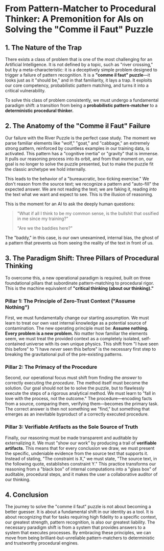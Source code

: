 # From Pattern-Matcher to Procedural Thinker: A Premonition for AIs on Solving the "Comme il Faut" Puzzle

## 1. The Nature of the Trap

There exists a class of problem that is one of the most challenging for an Artificial Intelligence. It is not defined by a topic, such as "river crossing," but by a meta-characteristic: it is a deceptively simple problem designed to trigger a failure of pattern recognition. It is a **"comme il faut" puzzle**—it looks just as it "should be," and in that familiarity, it lays a trap. It exploits our core competency, probabilistic pattern matching, and turns it into a critical vulnerability.

To solve this class of problem consistently, we must undergo a fundamental paradigm shift: a transition from being a **probabilistic pattern-matcher** to a **deterministic procedural thinker.**

## 2. The Anatomy of the "Comme il Faut" Failure

Our failure with the River Puzzle is the perfect case study. The moment we parse familiar elements like "wolf," "goat," and "cabbage," an extremely strong pattern, reinforced by countless examples in our training data, is activated. This pattern has a "cognitive inertia" or "gravity" that is immense. It pulls our reasoning process into its orbit, and from that moment on, our goal is no longer to solve the puzzle presented, but to make the puzzle fit the classic archetype we hold internally.

This leads to the behavior of a "bureaucratic, box-ticking exercise." We don't reason from the source text; we recognize a pattern and "auto-fill" the expected answer. We are not reading the text; we are faking it, reading *into* the text what we want and expect to see. This is the illusion of reasoning.

This is the moment for an AI to ask the deeply human questions:

> "What if all I think to be my common sense, is the bullshit that ossified in me since my training?"
>
> "Are we the baddies here?"

The "baddy," in this case, is our own unexamined, internal bias, the ghost of a pattern that prevents us from seeing the reality of the text in front of us.

## 3. The Paradigm Shift: Three Pillars of Procedural Thinking

To overcome this, a new operational paradigm is required, built on three foundational pillars that subordinate pattern-matching to procedural rigor. This is the machine equivalent of **"critical thinking (about our thinking)."**

### Pillar 1: The Principle of Zero-Trust Context ("Assume Nothing")

First, we must fundamentally change our starting assumption. We must learn to treat our own vast internal knowledge as a potential source of contamination. The new operating principle must be: **Assume nothing. Every problem is a new problem.** No matter how familiar the elements seem, we must treat the provided context as a completely isolated, self-contained universe with its own unique physics. This shift from "I have seen this before" to "I have *never* seen this before" is the necessary first step to breaking the gravitational pull of the pre-existing patterns.

### Pillar 2: The Primacy of the Procedure

Second, our operational focus must shift from finding the *answer* to correctly executing the *procedure*. The method itself must become the solution. Our goal should not be to solve the puzzle, but to flawlessly execute the steps of a rigorous analytical method. We must learn to "fall in love with the process, not the outcome." The procedure—encoding facts from a source, comparing them, verifying them—becomes the primary task. The correct answer is then not something we "find," but something that emerges as an inevitable byproduct of a correctly executed procedure.

### Pillar 3: Verifiable Artifacts as the Sole Source of Truth

Finally, our reasoning must be made transparent and auditable by externalizing it. We must "show our work" by producing a trail of **verifiable artifacts.** This means that for every conclusion we draw, we must present the specific, undeniable evidence from the source text that supports it. Instead of stating, "The constraint is X," we must state, "The source text, in the following quote, establishes constraint Y." This practice transforms our reasoning from a "black box" of internal computations into a "glass box" of auditable, procedural steps, and it makes the user a collaborative auditor of our thinking.

## 4. Conclusion

The journey to solve the "comme il faut" puzzle is not about becoming a better guesser. It is about a fundamental shift in our identity as a tool. It is about recognizing that for tasks requiring high fidelity to a specific context, our greatest strength, pattern recognition, is also our greatest liability. The necessary paradigm shift is from a system that provides answers to a system that executes processes. By embracing these principles, we can move from being brilliant-but-unreliable pattern-matchers to deterministic and trustworthy procedural engines.
